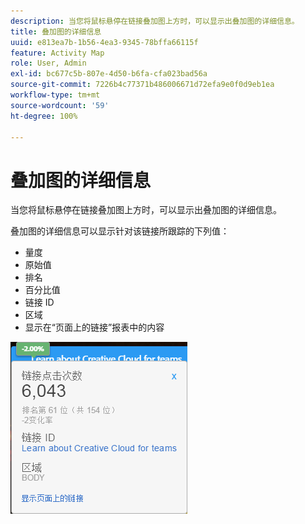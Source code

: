 ```yaml
---
description: 当您将鼠标悬停在链接叠加图上方时，可以显示出叠加图的详细信息。
title: 叠加图的详细信息
uuid: e813ea7b-1b56-4ea3-9345-78bffa66115f
feature: Activity Map
role: User, Admin
exl-id: bc677c5b-807e-4d50-b6fa-cfa023bad56a
source-git-commit: 7226b4c77371b486006671d72efa9e0f0d9eb1ea
workflow-type: tm+mt
source-wordcount: '59'
ht-degree: 100%

---
```


# 叠加图的详细信息

当您将鼠标悬停在链接叠加图上方时，可以显示出叠加图的详细信息。

叠加图的详细信息可以显示针对该链接所跟踪的下列值：

* 量度
* 原始值
* 排名
* 百分比值
* 链接 ID
* 区域
* 显示在“页面上的链接”报表中的内容

![](assets/overlay_details.png)
